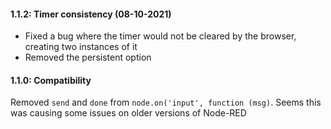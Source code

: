 #### 1.1.2: Timer consistency (08-10-2021)
- Fixed a bug where the timer would not be cleared by the browser, creating two instances of it
- Removed the persistent option

#### 1.1.0: Compatibility

Removed `send` and `done` from `node.on('input', function (msg)`. 
Seems this was causing some issues on older versions of Node-RED
